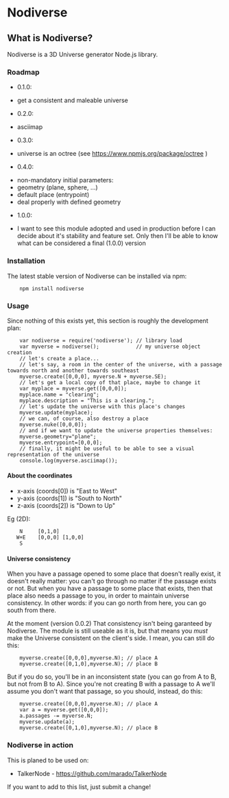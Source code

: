 # Nodiverse

## What is Nodiverse?

Nodiverse is a 3D Universe generator Node.js library.

### Roadmap

* 0.1.0:
 - get a consistent and maleable universe
* 0.2.0:
 - asciimap
* 0.3.0:
 - universe is an octree (see https://www.npmjs.org/package/octree )
* 0.4.0:
 - non-mandatory initial parameters:
  - geometry (plane, sphere, ...)
  - default place (entrypoint)
 - deal properly with defined geometry
* 1.0.0:
 - I want to see this module adopted and used in production before I can decide
   about it's stability and feature set. Only then I'll be able to know what
   can be considered a final (1.0.0) version

### Installation

The latest stable version of Nodiverse can be installed via npm:
```
    npm install nodiverse 
```

### Usage

Since nothing of this exists yet, this section is roughly the development plan:
```
    var nodiverse = require('nodiverse'); // library load
    var myverse = nodiverse();            // my universe object creation
    // let's create a place... 
    // let's say, a room in the center of the universe, with a passage towards north and another towards southeast
    myverse.create([0,0,0], myverse.N + myverse.SE);
    // let's get a local copy of that place, maybe to change it
    var myplace = myverse.get([0,0,0]);
    myplace.name = "clearing";
    myplace.description = "This is a clearing.";
    // let's update the universe with this place's changes
    myverse.update(myplace);
    // we can, of course, also destroy a place
    myverse.nuke([0,0,0]);
    // and if we want to update the universe properties themselves:
    myverse.geometry="plane";
    myverse.entrypoint=[0,0,0];
    // finally, it might be useful to be able to see a visual representation of the universe
    console.log(myverse.asciimap());
```

#### About the coordinates

 * x-axis (coords[0]) is "East to West"
 * y-axis (coords[1]) is "South to North"
 * z-axis (coords[2]) is "Down to Up"

Eg (2D):
```
    N     [0,1,0]
   W+E    [0,0,0] [1,0,0]
    S
```

#### Universe consistency

When you have a passage opened to some place that doesn't really exist, it
doesn't really matter: you can't go through no matter if the passage exists or
not. But when you have a passage to some place that exists, then that place
also needs a passage to you, in order to maintain universe consistency. In
other words: if you can go north from here, you can go south from there.

At the moment (version 0.0.2) That consistency isn't being garanteed by
Nodiverse. The module is still useable as it is, but that means you *must* make
the Universe consistent on the client's side. I mean, you can still do this:
```
    myverse.create([0,0,0],myverse.N); // place A
    myverse.create([0,1,0],myverse.N); // place B
```
But if you do so, you'll be in an inconsistent state (you can go from A to B,
but not from B to A). Since you're not creating B with a passage to A we'll
assume you don't want that passage, so you should, instead, do this:
```
    myverse.create([0,0,0],myverse.N); // place A
    var a = myverse.get([0,0,0]);
    a.passages -= myverse.N;
    myverse.update(a);
    myverse.create([0,1,0],myverse.N); // place B
```
### Nodiverse in action

This is planed to be used on:
* TalkerNode - https://github.com/marado/TalkerNode

If you want to add to this list, just submit a change!
